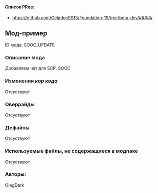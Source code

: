 

#### Список PRов:

- https://github.com/CeladonSS13/Foundation-19/tree/beta-dev/#####

## Мод-пример

ID мода: SOOC_UPDATE

### Описание мода

Добавляем чат для SCP. SOOC

### Изменения *кор кода*

Отсуствуют

### Оверрайды

Отсуствуют

### Дефайны

Отсуствуют

### Используемые файлы, не содержащиеся в модпаке

Отсуствуют

### Авторы:

OlegDark
